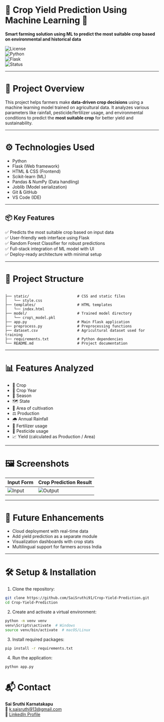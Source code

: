 # 🌾 Crop Yield Prediction Using Machine Learning 🚀

**Smart farming solution using ML to predict the most suitable crop based on environmental and historical data**

![License](https://img.shields.io/badge/license-MIT-green.svg)  
![Python](https://img.shields.io/badge/python-3.8%2B-blue.svg)  
![Flask](https://img.shields.io/badge/backend-Flask-red.svg)  
![Status](https://img.shields.io/badge/status-Completed-brightgreen.svg)  

---

# 🧠 Project Overview

This project helps farmers make **data-driven crop decisions** using a machine learning model trained on agricultural data. It analyzes various parameters like rainfall, pesticide/fertilizer usage, and environmental conditions to predict the **most suitable crop** for better yield and sustainability.

---

# ⚙️ Technologies Used

* Python  
* Flask (Web framework)  
* HTML & CSS (Frontend)  
* Scikit-learn (ML)  
* Pandas & NumPy (Data handling)  
* Joblib (Model serialization)  
* Git & GitHub  
* VS Code (IDE)

---

## 📦 Key Features

✅ Predicts the most suitable crop based on input data  
✅ User-friendly web interface using Flask  
✅ Random Forest Classifier for robust predictions  
✅ Full-stack integration of ML model with UI  
✅ Deploy-ready architecture with minimal setup  

---

# 📁 Project Structure

```

├── static/                      # CSS and static files
│   └── style.css
├── templates/                   # HTML templates
│   └── index.html
├── model/                       # Trained model directory
│   └── crop\_model.pkl
├── app.py                       # Main Flask application
├── preprocess.py                # Preprocessing functions
├── dataset.csv                  # Agricultural dataset used for training
├── requirements.txt             # Python dependencies
└── README.md                    # Project documentation

````

---

# 📊 Features Analyzed

- 🌾 Crop  
- 📅 Crop Year  
- 🍂 Season  
- 🗺️ State  
- 📐 Area of cultivation  
- ⚖️ Production  
- 🌧️ Annual Rainfall  
- 🧪 Fertilizer usage  
- 🐛 Pesticide usage  
- 📈 Yield (calculated as Production / Area)

---

# 🖼️ Screenshots

| Input Form                     | Crop Prediction Result                |
|-------------------------------|---------------------------------------|
| ![Input](https://github.com/user-attachments/assets/93818095-baa0-4a2b-8f9e-a950a9938092) | ![Output](https://github.com/user-attachments/assets/5ab35693-96f5-4b87-ab23-3c16d69a15dd) |

---


# 🚀 Future Enhancements

* Cloud deployment with real-time data  
* Add yield prediction as a separate module  
* Visualization dashboards with crop stats  
* Multilingual support for farmers across India

---

# 🛠️ Setup & Installation

1. Clone the repository:
```bash
git clone https://github.com/SaiSruthi91/Crop-Yield-Prediction.git
cd Crop-Yield-Prediction
````

2. Create and activate a virtual environment:

```bash
python -m venv venv
venv\Scripts\activate  # Windows
source venv/bin/activate  # macOS/Linux
```

3. Install required packages:

```bash
pip install -r requirements.txt
```

4. Run the application:

```bash
python app.py
```

# 📬 Contact

**Sai Sruthi Karnatakapu**  
📧 [k.saisruthi913@gmail.com](mailto:k.saisruthi913@gmail.com)  
🔗 [LinkedIn Profile](https://www.linkedin.com/in/saisruthikarnatakapu/)  

```
